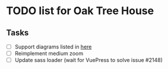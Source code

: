 # TODO list for Oak Tree House

## Tasks

- [ ] Support diagrams listed in [here](https://medium.com/technical-writing-is-easy/diagrams-in-documentation-markdown-guide-4e78419e8d2f)
- [ ] Reimplement medium zoom
- [ ] Update sass loader (wait for VuePress to solve issue #2148)
